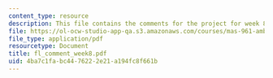```yaml
---
content_type: resource
description: This file contains the comments for the project for week 8 by the student.
file: https://ol-ocw-studio-app-qa.s3.amazonaws.com/courses/mas-961-ambient-intelligence-spring-2005/4ba7c1fabc4476222e21a194fc8f661b_fl_comment_week8.pdf
file_type: application/pdf
resourcetype: Document
title: fl_comment_week8.pdf
uid: 4ba7c1fa-bc44-7622-2e21-a194fc8f661b
---
```

